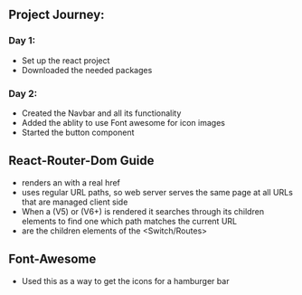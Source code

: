 ## Project Journey:

### Day 1: 
- Set up the react project
- Downloaded the needed packages

### Day 2:
- Created the Navbar and all its functionality
- Added the ablity to use Font awesome for icon images
- Started the button component

## React-Router-Dom Guide

- <Link> renders an <a> with a real href
- <BrowserRouter> uses regular URL paths, so web server serves the same page at all URLs that are managed client side
- When a <Switch> (V5) or <Routes> (V6+) is rendered it searches through its children elements to find one which path matches the current URL
- <Route> are the children elements of the <Switch/Routes>

## Font-Awesome

- Used this as a way to get the icons for a hamburger bar